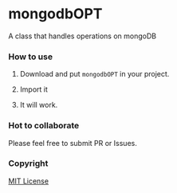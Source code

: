 # mongodbOPT

A class that handles operations on mongoDB

### How to use

1. Download and put `mongodbOPT` in your project.

2. Import it

3. It will work.

### Hot to collaborate

Please feel free to submit PR or Issues.

### Copyright

[MIT License](LICENSE)
